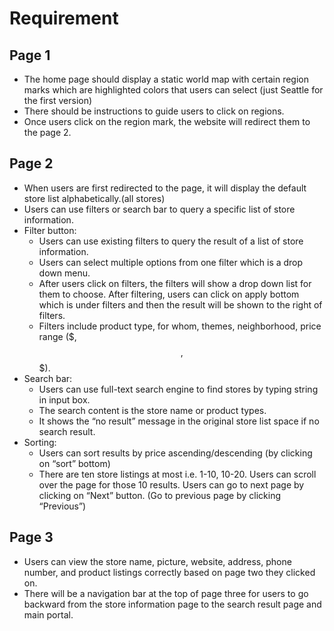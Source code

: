 # Requirement  
## Page 1
* The home page should display a static world map with certain region marks which are highlighted colors that users can select (just Seattle for the first version)
* There should be instructions to guide users to click on regions.
* Once users click on the region mark, the website will redirect them to the page 2. 


## Page 2
* When users are first redirected to the page, it will display the default store list alphabetically.(all stores)
* Users can use filters or search bar to query a specific list of store information.
* Filter button: 
  * Users can use existing filters to query the result of a list of store information.
  * Users can select multiple options from one filter which is a drop down menu. 
  * After users click on filters, the filters will show a drop down list for them to choose. After filtering, users can click on apply bottom which is under filters and then the result will be shown to the right of filters.
  * Filters include product type, for whom, themes, neighborhood, price range ($, $$, $$$).
* Search bar: 
  * Users can use full-text search engine to find stores by typing string in input box. 
  * The search content is the store name or product types. 
  * It shows the “no result” message in the original store list space if no search result. 
* Sorting:
  * Users can sort results by price ascending/descending (by clicking on “sort” bottom)
  * There are ten store listings at most i.e. 1-10, 10-20. Users can scroll over the page for those 10 results.  Users can go to next page by clicking on “Next” button. (Go to previous page by clicking “Previous”)
## Page 3 
* Users can view the store name, picture, website, address, phone number, and product listings correctly based on page two they clicked on. 
* There will be a navigation bar at the top of page three for users to go backward from the store information page to the search result page and main portal.
